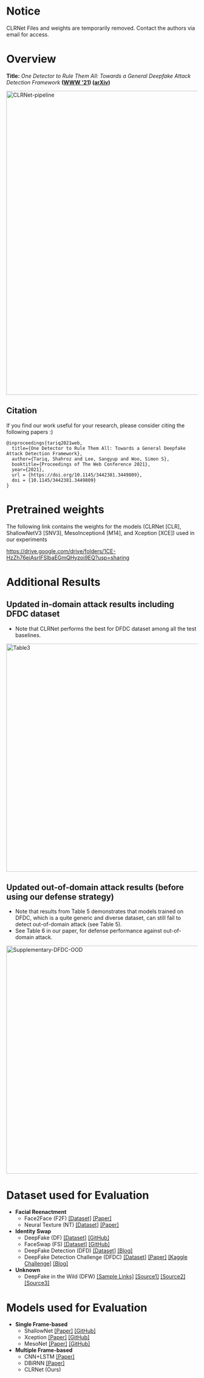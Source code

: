 # Notice
CLRNet Files and weights are temporarily removed. Contact the authors via email for access.

# Overview
__Title:__ *One Detector to Rule Them All: Towards a General Deepfake Attack Detection Framework* **([WWW '21](https://dl.acm.org/doi/abs/10.1145/3442381.3449809)) ([arXiv](https://arxiv.org/abs/2105.00187))**

<img src="https://i.ibb.co/8Pf6Chb/CLRNet-pipeline.png" alt="CLRNet-pipeline" border="0" width="800">

## Citation

If you find our work useful for your research, please consider citing the following papers :)

```
@inproceedings{tariq2021web,
  title={One Detector to Rule Them All: Towards a General Deepfake Attack Detection Framework},
  author={Tariq, Shahroz and Lee, Sangyup and Woo, Simon S},
  booktitle={Proceedings of The Web Conference 2021},
  year={2021},
  url = {https://doi.org/10.1145/3442381.3449809},
  doi = {10.1145/3442381.3449809}
}
```

# Pretrained weights
The following link contains the weights for the models (CLRNet [CLR], ShallowNetV3 [SNV3], MesoInception4 [M14], and Xception [XCE]) used in our experiments

https://drive.google.com/drive/folders/1CE-HzZh76ejAsrIFSlbaEGmQHyzoj9EQ?usp=sharing

# Additional Results

## Updated in-domain attack results including DFDC dataset

* Note that CLRNet performs the best for DFDC dataset among all the test baselines.

<img src="https://i.ibb.co/HP5dSJF/Table3.png" alt="Table3" border="0" width="600" > 


## Updated out-of-domain attack results (before using our defense strategy)

* Note that results from Table 5 demonstrates that models trained on DFDC, which is a quite generic and diverse dataset, can still fail to detect out-of-domain attack (see Table 5).
* See Table 6 in our paper, for defense performance against out-of-domain attack.

<img src="https://i.ibb.co/6DSdfWm/Supplementary-DFDC-OOD.png" alt="Supplementary-DFDC-OOD" border="0" width="600">

# Dataset used for Evaluation
* __Facial Reenactment__
  * Face2Face (F2F) [[Dataset]](https://github.com/ondyari/FaceForensics) [[Paper]](https://openaccess.thecvf.com/content_cvpr_2016/html/Thies_Face2Face_Real-Time_Face_CVPR_2016_paper.html)
  * Neural Texture (NT) [[Dataset]](https://github.com/ondyari/FaceForensics) [[Paper]](https://dl.acm.org/doi/abs/10.1145/3306346.3323035)
* __Identity Swap__
  * DeepFake (DF) [[Dataset]](https://github.com/ondyari/FaceForensics) [[GitHub]](https://github.com/deepfakes/faceswap)
  * FaceSwap (FS) [[Dataset]](https://github.com/ondyari/FaceForensics) [[GitHub]](https://github.com/MarekKowalski/FaceSwap/)
  * DeepFake Detection (DFD) [[Dataset]](https://github.com/ondyari/FaceForensics) [[Blog]](https://ai.googleblog.com/2019/09/contributing-data-to-deepfake-detection.html)
  * DeepFake Detection Challenge (DFDC) [[Dataset]](https://dfdc.ai/login) [[Paper]](https://arxiv.org/abs/2006.07397?fbclid=IwAR3_VNnOvjhY8lKe7OIYC4t9jY7RkxrxV0nvpo781o_QdnM25mhjUBj5YUk) [[Kaggle Challenge]](https://www.kaggle.com/c/deepfake-detection-challenge/overview) [[Blog]](https://ai.facebook.com/datasets/dfdc/)
* __Unknown__
  * DeepFake in the Wild (DFW) [[Sample Links]](dataset/DFW_sample_links.md) [[Source1]](https://onedualityfakes.com/Forum-Share-your-fakes-SFW-only) [[Source2]](https://forum.faceswap.dev/viewforum.php?f=8&sid=b4c58dff0d5889ec37acfc28c5a2de1c) [[Source3]](https://www.reddit.com/r/SFWdeepfakes/)

# Models used for Evaluation
* __Single Frame-based__
  * ShallowNet [[Paper]](https://dl.acm.org/doi/abs/10.1145/3267357.3267367) [[GitHub]](https://github.com/shahroztariq/ShallowNet)
  * Xception [[Paper]](https://openaccess.thecvf.com/content_cvpr_2017/html/Chollet_Xception_Deep_Learning_CVPR_2017_paper.html) [[GitHub]](https://github.com/fchollet/deep-learning-models/blob/master/xception.py)
  * MesoNet [[Paper]](https://ieeexplore.ieee.org/abstract/document/8630761) [[GitHub]](https://github.com/DariusAf/MesoNet)
* __Multiple Frame-based__
  * CNN+LSTM [[Paper]](https://ieeexplore.ieee.org/abstract/document/8639163)
  * DBiRNN [[Paper]](https://openaccess.thecvf.com/content_CVPRW_2019/html/Media_Forensics/Sabir_Recurrent_Convolutional_Strategies_for_Face_Manipulation_Detection_in_Videos_CVPRW_2019_paper.html)
  * CLRNet (Ours)
